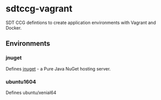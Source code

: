 # sdtccg-vagrant
SDT CCG defintions to create application environments with Vagrant and Docker.

## Environments
### jnuget
Defines [jnuget](https://bitbucket.org/aristar/jnuget) - a Pure Java NuGet hosting server.

### ubuntu1604
Defines ubuntu/xenial64
